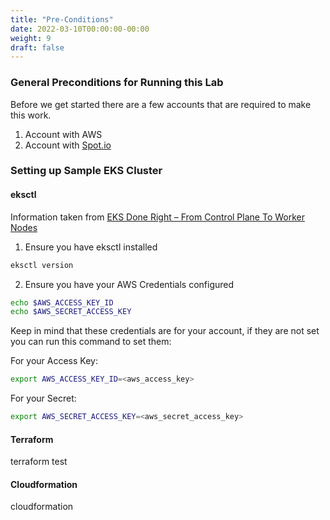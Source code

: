 ```yaml
---
title: "Pre-Conditions"
date: 2022-03-10T00:00:00-00:00
weight: 9
draft: false
---
```


### General Preconditions for Running this Lab

Before we get started there are a few accounts that are required to make this work.

1. Account with AWS
2. Account with [Spot.io](https://console.spotinst.com/spt/auth/signUp?utm_campaign=eskworkshop&utm_source=eksworkshop)

### Setting up Sample EKS Cluster

#### eksctl
Information taken from [EKS Done Right – From Control Plane To Worker Nodes](https://spot.io/blog/eks-done-right-from-control-plane-to-worker-nodes/)

1. Ensure you have eksctl installed
```bash
eksctl version
```

2. Ensure you have your AWS Credentials configured
```bash
echo $AWS_ACCESS_KEY_ID
echo $AWS_SECRET_ACCESS_KEY
```
Keep in mind that these credentials are for your account, if they are not set you can run this command to set them:

For your Access Key:
```bash
export AWS_ACCESS_KEY_ID=<aws_access_key>
```
For your Secret:
```bash
export AWS_SECRET_ACCESS_KEY=<aws_secret_access_key>
```

 

#### Terraform
terraform test

#### Cloudformation
cloudformation
